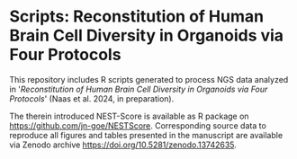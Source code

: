 # Scripts: Reconstitution of Human Brain Cell Diversity in Organoids via Four Protocols

This repository includes R scripts generated to process NGS data analyzed in '*Reconstitution of Human Brain Cell Diversity in Organoids via Four Protocols*' (Naas et al. 2024, in preparation).

The therein introduced NEST-Score is available as R package on <https://github.com/jn-goe/NESTScore>. Corresponding source data to reproduce all figures and tables presented in the manuscript are available via Zenodo archive <https://doi.org/10.5281/zenodo.13742635>.
